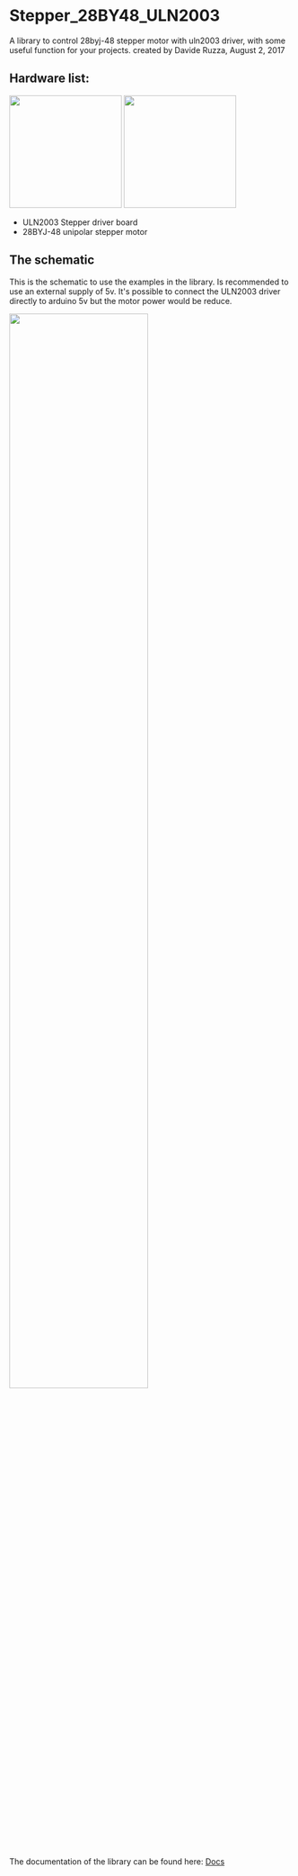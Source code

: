# Stepper_28BY48_ULN2003
A library to control 28byj-48 stepper motor with uln2003 driver, with some useful function for your projects.
created by Davide Ruzza, August 2, 2017 


## Hardware list:                        
<img src="https://github.com/DavideRuzza/Stepper_28BY48_ULN2003/blob/master/images/ULN2003-Stepper-Motor-Driver-Board-Test-Module-For-arduino_01-480x540.jpg" width = 200px height=200px>                 <img src="https://github.com/DavideRuzza/Stepper_28BY48_ULN2003/blob/master/images/61HeRUFJl2L._SY355_.jpg" height = 200px>

* ULN2003 Stepper driver board
* 28BYJ-48 unipolar stepper motor

## The schematic
This is the schematic to use the examples in the library.
Is recommended to use an external supply of 5v. It's possible to connect the ULN2003 driver directly to arduino 5v but the motor power would be reduce.

<img src="https://github.com/DavideRuzza/Stepper_28BY48_ULN2003/blob/master/images/Stepper_28BY48_ULN2003.jpg" height= 70% width=70%>

The documentation of the library can be found here: [Docs](docs/doc.md)
